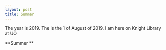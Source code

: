 ```yaml
---
layout: post
title: Summer 
---
```


The year is 2019.
The is the 1 of August of 2019.
I am here on Knight Library at UO

**Summer **
